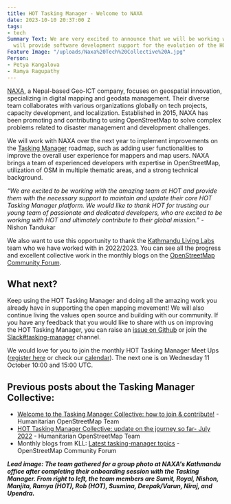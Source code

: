 ```yaml
---
title: HOT Tasking Manager - Welcome to NAXA
date: 2023-10-10 20:37:00 Z
tags:
- tech
Summary Text: We are very excited to announce that we will be working with NAXA, who
  will provide software development support for the evolution of the HOT Tasking Manager.
Feature Image: "/uploads/Naxa%20Tech%20Collective%20A.jpg"
Person:
- Petya Kangalova
- Ramya Ragupathy
---
```


[NAXA](https://naxa.com.np/), a Nepal-based Geo-ICT company, focuses on geospatial innovation, specializing in digital mapping and geodata management. Their diverse team collaborates with various organizations globally on tech projects, capacity development, and localization. Established in 2015, NAXA has been promoting and contributing to using OpenStreetMap to solve complex problems related to disaster management and development challenges. 

We will work with NAXA over the next year to implement improvements on the [Tasking Manager](https://tasks.hotosm.org/) roadmap, such as adding user functionalities to improve the overall user experience for mappers and map users. NAXA brings a team of experienced developers with expertise in OpenStreetMap, utilization of OSM in multiple thematic areas, and a strong technical background.

*“We are excited to be working with the amazing team at HOT and provide them with the necessary support to maintain and update their core HOT Tasking Manager platform. We would like to thank HOT for trusting our young team of passionate and dedicated developers, who are excited to be working with HOT and ultimately contribute to their global mission.”* - Nishon Tandukar

We also want to use this opportunity to thank the [Kathmandu Living Labs](https://kathmandulivinglabs.org/) team who we have worked with in 2022/2023.  You can see all the progress and excellent collective work in the monthly blogs on the [OpenStreetMap Community Forum](https://community.openstreetmap.org/tag/tasking-manager).

## What next?

Keep using the HOT Tasking Manager and doing all the amazing work you already have in supporting the open mapping movement! We will also continue living the values open source and building with our community.  If you have any feedback that you would like to share with us on improving the HOT Tasking Manager, you can raise an [issue on Github](https://github.com/hotosm/tasking-manager/issues) or join the [Slack#tasking-manager](http://slack.hotosm.org/) channel.

We would love for you to join the monthly  HOT Tasking Manager Meet Ups ([register here](https://docs.google.com/forms/d/e/1FAIpQLSd2p6cot6l22xthG-4ffOx6SQ_CALWlwc2mN5vQbWPQGAs7Uw/viewform) or check our [calendar](https://www.google.com/calendar/embed?src=hotosm.org_848e89aaiab04ag94d23rqn558%40group.calendar.google.com)). The next one is on Wednesday 11 October 10:00 and 15:00 UTC.

## Previous posts about the Tasking Manager Collective:

* [Welcome to the Tasking Manager Collective: how to join & contribute!](https://www.hotosm.org/tech-blog/welcome-to-the-tasking-manager-collective-how-to-join-and-contribute/) - Humanitarian OpenStreetMap Team
* [HOT Tasking Manager Collective: update on the journey so far- July 2022](https://www.hotosm.org/tech-blog/hot-tasking-manager-collective-july-update/) - Humanitarian OpenStreetMap Team
* Monthly blogs from KLL: [Latest tasking-manager topics](https://community.openstreetmap.org/tag/tasking-manager) - OpenStreetMap Community Forum

***Lead image: The team gathered for a group photo at NAXA's Kathmandu office after completing their onboarding session with the Tasking Manager. From right to left, the team members are Sumit, Royal, Nishon, Manjita, Ramya (HOT), Rob (HOT), Susmina, Deepak/Varun, Niraj, and Upendra.***
